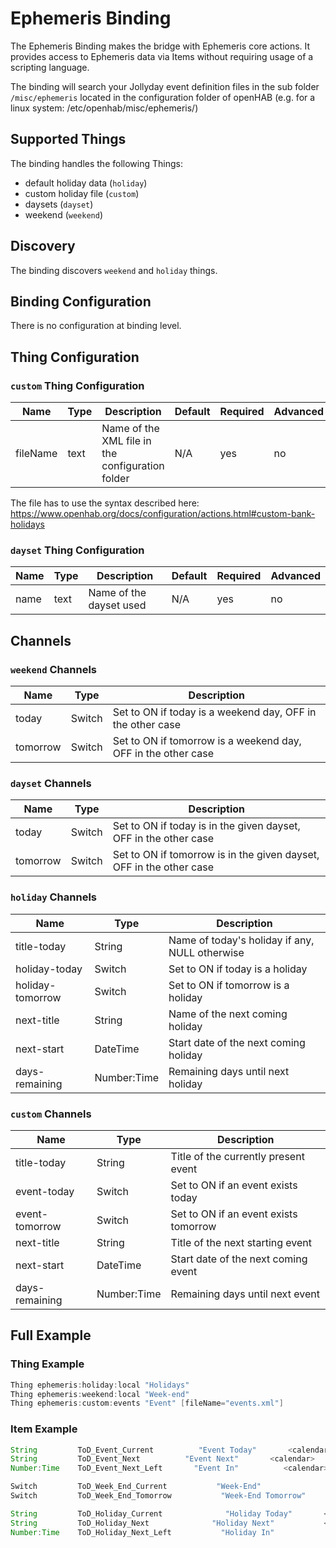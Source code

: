 # Ephemeris Binding

The Ephemeris Binding makes the bridge with Ephemeris core actions.
It provides access to Ephemeris data via Items without requiring usage of a scripting language.

The binding will search your Jollyday event definition files in the sub folder `/misc/ephemeris` located in the configuration folder of openHAB (e.g. for a linux system: /etc/openhab/misc/ephemeris/)

## Supported Things

The binding handles the following Things:

- default holiday data (`holiday`)
- custom holiday file (`custom`)
- daysets (`dayset`)
- weekend (`weekend`)

## Discovery

The binding discovers `weekend` and `holiday` things.

## Binding Configuration

There is no configuration at binding level.

## Thing Configuration

### `custom` Thing Configuration

| Name            | Type    | Description                                       | Default | Required | Advanced |
|-----------------|---------|---------------------------------------------------|---------|----------|----------|
| fileName        | text    | Name of the XML file in the configuration folder  | N/A     | yes      | no       |

The file has to use the syntax described here: https://www.openhab.org/docs/configuration/actions.html#custom-bank-holidays

### `dayset` Thing Configuration

| Name            | Type    | Description               | Default | Required | Advanced |
|-----------------|---------|---------------------------|---------|----------|----------|
| name            | text    | Name of the dayset used   | N/A     | yes      | no       |

## Channels

### `weekend` Channels

| Name     | Type   | Description                                                   |
|----------|--------|---------------------------------------------------------------|
| today    | Switch | Set to ON if today is a weekend day, OFF in the other case    |
| tomorrow | Switch | Set to ON if tomorrow is a weekend day, OFF in the other case |

### `dayset` Channels

| Name     | Type   | Description                                                         |
|----------|--------|---------------------------------------------------------------------|
| today    | Switch | Set to ON if today is in the given dayset, OFF in the other case    |
| tomorrow | Switch | Set to ON if tomorrow is in the given dayset, OFF in the other case |

### `holiday` Channels

| Name             | Type        | Description                                    |
|------------------|-------------|------------------------------------------------|
| title-today      | String      | Name of today's holiday if any, NULL otherwise |
| holiday-today    | Switch      | Set to ON if today is a holiday                |
| holiday-tomorrow | Switch      | Set to ON if tomorrow is a holiday             |
| next-title       | String      | Name of the next coming holiday                |
| next-start       | DateTime    | Start date of the next coming holiday          |
| days-remaining   | Number:Time | Remaining days until next holiday              |

### `custom` Channels

| Name           | Type        | Description                            |
|----------------|-------------|----------------------------------------|
| title-today    | String      | Title of the currently present event   |
| event-today    | Switch      | Set to ON if an event exists today     |
| event-tomorrow | Switch      | Set to ON if an event exists tomorrow  |
| next-title     | String      | Title of the next starting event       |
| next-start     | DateTime    | Start date of the next coming event    |
| days-remaining | Number:Time | Remaining days until next event        |

## Full Example

### Thing Example

```java
Thing ephemeris:holiday:local "Holidays"
Thing ephemeris:weekend:local "Week-end"
Thing ephemeris:custom:events "Event" [fileName="events.xml"]
```

### Item Example

```java
String         ToD_Event_Current          "Event Today"       <calendar>    (gEvents)                           {channel="ephemeris:custom:events:title-today"}
String         ToD_Event_Next          "Event Next"       <calendar>    (gEvents)                           {channel="ephemeris:custom:events:next-title"}
Number:Time    ToD_Event_Next_Left       "Event In"          <calendar>    (gEvents)       ["Measurement","Duration"]    {channel="ephemeris:custom:events:days-remaining", unit="day"}

Switch         ToD_Week_End_Current           "Week-End"                <calendar>    (gWeekEnd)                               {channel="ephemeris:weekend:local:today"}
Switch         ToD_Week_End_Tomorrow           "Week-End Tomorrow"         <calendar>    (gWeekEnd)                               {channel="ephemeris:weekend:local:tomorrow"}

String         ToD_Holiday_Current              "Holiday Today"       <calendar>    (gHoliday)                                 {channel="ephemeris:holiday:local:title-today"}
String         ToD_Holiday_Next              "Holiday Next"           <calendar>    (gHoliday)                                 {channel="ephemeris:holiday:local:next-title"}
Number:Time    ToD_Holiday_Next_Left           "Holiday In"              <calendar>    (gHoliday)            ["Measurement","Duration"]    {channel="ephemeris:holiday:local:days-remaining", unit="day"}

```
